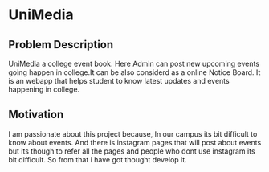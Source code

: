 # UniMedia
## Problem Description
UniMedia a college event book. Here Admin can post new upcoming events going happen in college.It can be also considerd as a online Notice Board. It is an webapp that helps student to know latest updates and events happening in college.

## Motivation
I am passionate about this project because, In our campus its bit difficult to know about events. And there is instagram pages that will post about events but its though to refer all the pages and people who dont use instagram its bit difficult. So from that i have got thought develop it. 
